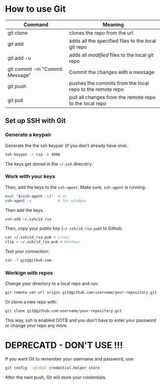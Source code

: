 
# How to use Git

Command | Meaning
--- | ---
git clone | clones the repo from the url
git add | adds all the specified files to the local git repo
git add -u | adds all _modified_ files to the local git repo
git commit -m "Commit Message" | Commit the changes with a message
git push | pushes the commits from the local repo to the remote repo 
git pull | pull all changes from the remote repo to the local repo


## Set up SSH with Git

### Generate a keypair

Generate the the ssh keypair (if you don't already have one).

```bash
ssh-keygen -t rsa -b 4096
```
The keys get stored in the `~/.ssh` direcotry.

### Work with your keys

Then, add the keys to the `ssh-agent`.
Make sure, `ssh-agent` is running:

```bash
eval "$(ssh-agent -s)"  # or
ssh-agent -s            # for windows
```

Then add the keys.

```bash
ssh-add ~/.ssh/id_rsa
```

Then, copy your public key (`~/.ssh/id_rsa.pub`) to Github.

```bash
cat ~/.ssh/id_rsa.pub # Linux
clip < ~/.ssh/id_rsa.pub # Windows
```

Test your connection:

```bash
ssh -T git@github.com
```

### Workign with repos

Change your directory to a local repo and run:

```bash
git remote set-url origin git@github.com:username/your-repository.git
```

Or clone a new repo with:

```bash
git clone git@github.com:username/your-repository.git
```

This way, ssh is enabled OOTB and you don't have to enter your password or change your repo any more.


# DEPRECATD - DON'T USE !!!

If you want Git to remember your username and password, use:

```bash
git config --global credential.helper store
```

After the next push, Git will store your credentials.
